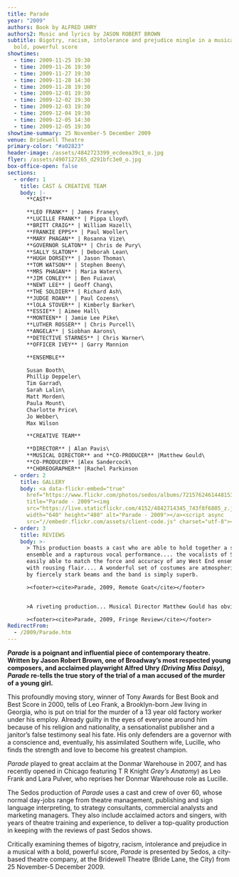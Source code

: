 ```yaml
---
title: Parade
year: "2009"
authors: Book by ALFRED UHRY
authors2: Music and lyrics by JASON ROBERT BROWN
subtitle: Bigotry, racism, intolerance and prejudice mingle in a musical with a
  bold, powerful score
showtimes:
  - time: 2009-11-25 19:30
  - time: 2009-11-26 19:30
  - time: 2009-11-27 19:30
  - time: 2009-11-28 14:30
  - time: 2009-11-28 19:30
  - time: 2009-12-01 19:30
  - time: 2009-12-02 19:30
  - time: 2009-12-03 19:30
  - time: 2009-12-04 19:30
  - time: 2009-12-05 14:30
  - time: 2009-12-05 19:30
showtime-summary: 25 November-5 December 2009
venue: Bridewell Theatre
primary-color: "#a02823"
header-image: /assets/4842723399_ecdeea39c1_o.jpg
flyer: /assets/4907127265_d291bfc3e0_o.jpg
box-office-open: false
sections:
  - order: 1
    title: CAST & CREATIVE TEAM
    body: |-
      **CAST**

      **LEO FRANK** | James Franey\
      **LUCILLE FRANK** | Pippa Lloyd\
      **BRITT CRAIG** | William Hazell\
      **FRANKIE EPPS** | Paul Wooller\
      **MARY PHAGAN** | Rosanna Vize\
      **GOVERNOR SLATON** | Chris de Pury\
      **SALLY SLATON** | Deborah Lean\
      **HUGH DORSEY** | Jason Thomas\
      **TOM WATSON** | Stephen Beeny\
      **MRS PHAGAN** | Maria Waters\
      **JIM CONLEY** | Ben Fuiava\
      **NEWT LEE** | Geoff Chang\
      **THE SOLDIER** | Richard Ash\
      **JUDGE ROAN** | Paul Cozens\
      **lOLA STOVER** | Kimberly Barker\
      **ESSIE** | Aimee Hall\
      **MONTEEN** | Jamie Lee Pike\
      **LUTHER ROSSER** | Chris Purcell\
      **ANGELA** | Siobhan Aarons\
      **DETECTIVE STARNES** | Chris Warner\
      **OFFICER IVEY** | Garry Mannion

      **ENSEMBLE**

      Susan Booth\
      Phillip Deppeler\
      Tim Garrad\
      Sarah Lalin\
      Matt Morden\
      Paula Mount\
      Charlotte Price\
      Jo Webber\
      Max Wilson

      **CREATIVE TEAM**

      **DIRECTOR** | Alan Pavis\
      **MUSICAL DIRECTOR** and **CO-PRODUCER** |Matthew Gould\
      **CO-PRODUCER** |Alex Sandercock\
      **CHOREOGRAPHER** |Rachel Parkinson
  - order: 2
    title: GALLERY
    body: <a data-flickr-embed="true"
      href="https://www.flickr.com/photos/sedos/albums/72157624614481530"
      title="Parade - 2009"><img
      src="https://live.staticflickr.com/4152/4842714345_743f8f6805_z.jpg"
      width="640" height="480" alt="Parade - 2009"></a><script async
      src="//embedr.flickr.com/assets/client-code.js" charset="utf-8"></script>
  - order: 3
    title: REVIEWS
    body: >-
      > This production boasts a cast who are able to hold together a stirling
      ensemble and a rapturous vocal performance.... the vocalists of Sedos are
      easily able to match the force and accuracy of any West End ensemble, and
      with rousing flair.... A wonderful set of costumes are atmospherically lit
      by fiercely stark beams and the band is simply superb.

      ><footer><cite>Parade, 2009, Remote Goat</cite></footer>


      >A riveting production... Musical Director Matthew Gould has obviously worked a great deal with an already very gifted cast, and it has paid off. From Richard Ash’s opening lines to the last note of the piece, Parade is beautifully and emotionally sung... The second act’s ‘All the Wasted Time’ is breathtakingly good, and if there was no other merit to this production, it would be worth seeing for these few brilliant minutes alone.

      ><footer><cite>Parade, 2009, Fringe Review</cite></footer>
RedirectFrom:
  - /2009/Parade.htm
---
```

***Parade* is a poignant and influential piece of contemporary theatre. Written by Jason Robert Brown, one of Broadway’s most respected young composers, and acclaimed playwright Alfred Uhry *(Driving Miss Daisy*), *Parade* re-tells the true story of the trial of a man accused of the murder of a young girl.**

This profoundly moving story, winner of Tony Awards for Best Book and Best Score in 2000, tells of Leo Frank, a Brooklyn-born Jew living in Georgia, who is put on trial for the murder of a 13 year old factory worker under his employ. Already guilty in the eyes of everyone around him because of his religion and nationality, a sensationalist publisher and a janitor’s false testimony seal his fate. His only defenders are a governor with a conscience and, eventually, his assimilated Southern wife, Lucille, who finds the strength and love to become his greatest champion.

*Parade* played to great acclaim at the Donmar Warehouse in 2007, and has recently opened in Chicago featuring T R Knight *Grey’s Anatomy*) as Leo Frank and Lara Pulver, who reprises her Donmar Warehouse role as Lucille.

The Sedos production of *Parade* uses a cast and crew of over 60, whose normal day-jobs range from theatre management, publishing and sign language interpreting, to strategy consultants, commercial analysts and marketing managers. They also include acclaimed actors and singers, with years of theatre training and experience, to deliver a top-quality production in keeping with the reviews of past Sedos shows.

Critically examining themes of bigotry, racism, intolerance and prejudice in a musical with a bold, powerful score, *Parade* is presented by Sedos, a city-based theatre company, at the Bridewell Theatre (Bride Lane, the City) from 25 November-5 December 2009.
